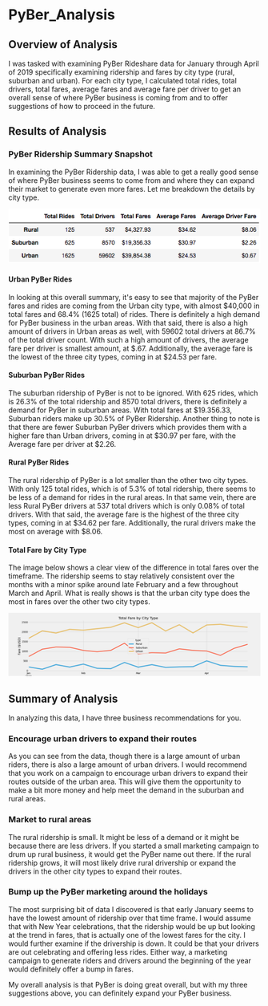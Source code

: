 # PyBer_Analysis

## Overview of Analysis
I was tasked with examining PyBer Rideshare data for January through April of 2019 specifically examining ridership and fares by city type (rural, suburban and urban). For each city type, I calculated total rides, total drivers, total fares, average fares and average fare per driver to get an overall sense of where PyBer business is coming from and to offer suggestions of how to proceed in the future. 

## Results of Analysis
### PyBer Ridership Summary Snapshot
In examining the PyBer Ridership data, I was able to get a really good sense of where PyBer business seems to come from and where they can expand their market to generate even more fares. Let me breakdown the details by city type. 

![PyberSummary.png](https://github.com/melaniekelsey/PyBer_Analysis/blob/main/analysis/PyberSummary.png)

#### Urban PyBer Rides
In looking at this overall summary, it's easy to see that majority of the PyBer fares and rides are coming from the Urban city type, with almost $40,000 in total fares and 68.4% (1625 total) of rides. There is definitely a high demand for PyBer business in the urban areas. With that said, there is also a high amount of drivers in Urban areas as well, with 59602 total drivers at 86.7% of the total driver count. With such a high amount of drivers, the average fare per driver is smallest amount, at $.67. Additionally, the average fare is the lowest of the three city types, coming in at $24.53 per fare. 

#### Suburban PyBer Rides
The suburban ridership of PyBer is not to be ignored. With 625 rides, which is 26.3% of the total ridership and 8570 total drivers, there is definitely a demand for PyBer in suburban areas. With total fares at $19.356.33, Suburban riders make up 30.5% of PyBer Ridership. Another thing to note is that there are fewer Suburban PyBer drivers which provides them with a higher fare than Urban drivers, coming in at $30.97 per fare, with the Average fare per driver at $2.26.

#### Rural PyBer Rides
The rural ridership of PyBer is a lot smaller than the other two city types. With only 125 total rides, which is of 5.3% of total ridership, there seems to be less of a demand for rides in the rural areas. In that same vein, there are less Rural PyBer drivers at 537 total drivers which is only 0.08% of total drivers. With that said, the average fare is the highest of the three city types, coming in at $34.62 per fare. Additionally, the rural drivers make the most on average with $8.06.

#### Total Fare by City Type
The image below shows a clear view of the difference in total fares over the timeframe. The ridership seems to stay relatively consistent over the months with a minor spike around late February and a few throughout March and April. What is really shows is that the urban city type does the most in fares over the other two city types. 

![Pyberfare_summary.png](https://github.com/melaniekelsey/PyBer_Analysis/blob/main/analysis/Pyber_fare_summary.png)

## Summary of Analysis
In analyzing this data, I have three business recommendations for you.

### Encourage urban drivers to expand their routes
As you can see from the data, though there is a large amount of urban riders, there is also a large amount of urban drivers. I would recommend that you work on a campaign to encourage urban drivers to expand their routes outside of the urban area. This will give them the opportunity to make a bit more money and help meet the demand in the suburban and rural areas. 

### Market to rural areas
The rural ridership is small. It might be less of a demand or it might be because there are less drivers. If you started a small marketing campaign to drum up rural business, it would get the PyBer name out there. If the rural ridership grows, it will most likely drive rural drivership or expand the drivers in the other city types to expand their routes. 

### Bump up the PyBer marketing around the holidays
The most surprising bit of data I discovered is that early January seems to have the lowest amount of ridership over that time frame. I would assume that with New Year celebrations, that the ridership would be up but looking at the trend in fares, that is actually one of the lowest fares for the city. I would further examine if the drivership is down. It could be that your drivers are out celebrating and offering less rides. Either way, a marketing campaign to generate riders and drivers around the beginning of the year would definitely offer a bump in fares. 

My overall analysis is that PyBer is doing great overall, but with my three suggestions above, you can definitely expand your PyBer business. 
